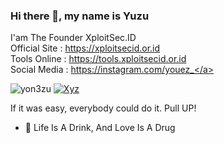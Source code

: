 ### Hi there 👋, my name is Yuzu
I'am The Founder XploitSec.ID <br>
Official Site : <a href="https://xploitsecid.or.id">https://xploitsecid.or.id</a><br>
Tools Online : <a href="https://tools.xploitsecid.or.id">https://tools.xploitsecid.or.id</a><br>
Social Media : <a href="https://instagram.com/youez__">https://instagram.com/youez_</a>

![yon3zu](https://github-readme-stats.vercel.app/api?username=yon3zu&show_icons=true&theme=radical)
[![Xyz](https://github-readme-stats.vercel.app/api/top-langs/?username=yon3zu&layout=compact&theme=radical)](https://github.com/yon3zu/github-readme-stats)

If it was easy, everybody could do it.
Pull UP!

- 🔭 Life Is A Drink, And Love Is A Drug
